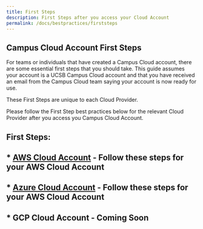 ```yaml
---
title: First Steps
description: First Steps after you access your Cloud Account
permalink: /docs/bestpractices/firststeps
---
```


## Campus Cloud Account First Steps
For teams or individuals that have created a Campus Cloud account, there are some essential first steps that you should take.
This guide assumes your account is a UCSB Campus Cloud account and that you have received an email from the Campus Cloud team saying your account is now ready for use.  

These First Steps are unique to each Cloud Provider. 

Please follow the First Step best practices below for the relevant Cloud Provider after you access you Campus Cloud Account.

## First Steps:

## * [AWS Cloud Account](bestpractices/awsfirststeps) - Follow these steps for your AWS Cloud Account

## * [Azure Cloud Account](bestpractices/azurefirststeps) - Follow these steps for your AWS Cloud Account

## * GCP Cloud Account - Coming Soon
